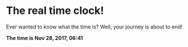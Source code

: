# The real time clock!

Ever wanted to know what the time is? Well, your journey is about to end!

**The time is Nov 28, 2017, 06:41**